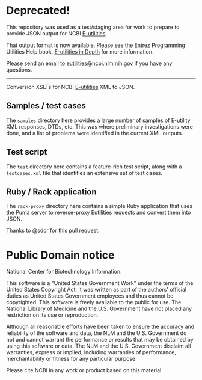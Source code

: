 ﻿Deprecated!
===========

This repository was used as a test/staging area for work to prepare to provide JSON
output for NCBI [E-utilities](http://www.ncbi.nlm.nih.gov/books/NBK25501/).

That output format is now available.  Please see the Entrez Programming Utilities Help book,
[E-utilities in Depth](http://www.ncbi.nlm.nih.gov/books/NBK25499/) for more information.

Please send an email to
[eutilities@ncbi.nlm.nih.gov](mailto:eutilities@ncbi.nlm.nih.gov) if you have any questions.

----

Conversion XSLTs for NCBI [E-utilities](http://www.ncbi.nlm.nih.gov/books/NBK25501/) XML to JSON.


## Samples / test cases

The `samples` directory here provides a large number of samples of E-utility
XML responses, DTDs, etc.  This was where preliminary investigations were done,
and a list of problems were identified in the current XML outputs.

## Test script

The `test` directory here contains a feature-rich test script, along with a
`testcases.xml` file that identifies an extensive set of test cases.

## Ruby / Rack application

The `rack-proxy` directory here contains a simple Ruby application that uses
the Puma server to reverse-proxy Eutilities requests and convert them into
JSON.

Thanks to @sdor for this pull request.


# Public Domain notice

National Center for Biotechnology Information.

This software is a "United States Government Work" under the terms of the
United States Copyright Act.  It was written as part of the authors'
official duties as United States Government employees and thus cannot
be copyrighted.  This software is freely available to the public for
use. The National Library of Medicine and the U.S. Government have not
placed any restriction on its use or reproduction.

Although all reasonable efforts have been taken to ensure the accuracy
and reliability of the software and data, the NLM and the U.S.
Government do not and cannot warrant the performance or results that
may be obtained by using this software or data. The NLM and the U.S.
Government disclaim all warranties, express or implied, including
warranties of performance, merchantability or fitness for any
particular purpose.

Please cite NCBI in any work or product based on this material.


